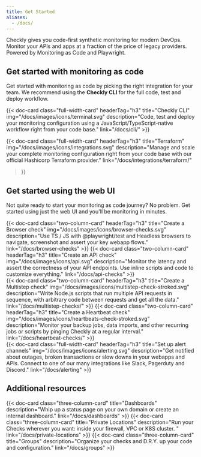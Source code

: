 ```yaml
---
title: Get Started
aliases:
  - /docs/
---
```


Checkly gives you code-first synthetic monitoring for modern DevOps. Monitor your APIs and apps at a fraction of the 
price of legacy providers. Powered by Monitoring as Code and Playwright.

## Get started with monitoring as code

Get started with monitoring as code by picking the right integration for your team. We recommend using the **Checkly CLI**
for the full code, test and deploy workflow.

<div class="cards-list">
{{< doc-card
	class="full-width-card"
	headerTag="h3"
	title="Checkly CLI"
	img="/docs/images/icons/terminal.svg"
	description="Code, test and deploy your monitoring configuration using a JavaScript/TypeScript-native workflow right from your code base."
	link="/docs/cli/"
>}}

{{< doc-card
class="full-width-card"
headerTag="h3"
title="Terraform"
img="/docs/images/icons/integrations.svg"
description="Manage and scale your complete monitoring configuration right from your code base with our official Hashicorp Terraform provider."
link="/docs/integrations/terraform/"
>}}
</div>


## Get started using the web UI

Not quite ready to start your monitoring as code journey? No problem. Get started using just the web UI and you'll be
monitoring in minutes.

<div class="cards-list">
{{< doc-card
	  class="two-column-card"
	  headerTag="h3"
	  title="Create a Browser check"
	  img="/docs/images/icons/browser-checks.svg"
	  description="Use TS / JS with @playwright/test and Headless browsers to navigate, screenshot and assert your key webapp flows."
	  link="/docs/browser-checks"
>}}
{{< doc-card
	  class="two-column-card"
	  headerTag="h3"
	  title="Create an API check"
	  img="/docs/images/icons/api.svg"
	  description="Monitor the latency and assert the correctness of your API endpoints. Use inline scripts and code to customize everything."
	  link="/docs/api-checks"
>}}
</div>

<div class="cards-list">
{{< doc-card
	  class="two-column-card"
	  headerTag="h3"
	  title="Create a Multistep check"
	  img="/docs/images/icons/multistep-check-stroked.svg"
	  description="Write Node.js scripts that run multiple API requests in sequence, with arbitrary code between requests and get all the data."
	  link="/docs/multistep-checks/"
>}}
{{< doc-card
	  class="two-column-card"
	  headerTag="h3"
	  title="Create a Heartbeat check"
	  img="/docs/images/icons/heartbeats-check-stroked.svg"
	  description="Monitor your backup jobs, data imports, and other recurring jobs or scripts by pinging Checkly at a regular interval."
	  link="/docs/heartbeat-checks/"
>}}
</div>

<div class="cards-list">
{{< doc-card
	class="full-width-card"
	headerTag="h3"
	title="Set up alert channels"
	img="/docs/images/icons/alerting.svg"
	description="Get notified about outages, broken transactions or slow downs in your webapps and APIs. Connect to one of our many integrations like Slack, Pagerduty and Discord."
	link="/docs/alerting"
>}}
</div>

## Additional resources

<div class="cards-list">
{{< doc-card class="three-column-card" title="Dashboards" description="Whip up a status page on your own domain or create an internal dashboard." link="/docs/dashboards" >}}
{{< doc-card class="three-column-card" title="Private Locations" description="Run your Checks wherever you want: inside your firewall, VPC or K8S cluster. " link="/docs/private-locations" >}}
{{< doc-card class="three-column-card" title="Groups" description="Organize your checks and D.R.Y. up your code and configuration." link="/docs/groups" >}}
</div>


